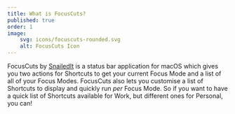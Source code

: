 ```yaml
---
title: What is FocusCuts?
published: true
order: 1
image: 
    svg: icons/focuscuts-rounded.svg
    alt: FocusCuts Icon
---
```

FocusCuts by [SnailedIt](https://snailedit.dev) is a status bar application for macOS which gives you two actions for Shortcuts to get your current Focus Mode and a list of all of your Focus Modes. FocusCuts also lets you customise a list of Shortcuts to display and quickly run _per_ Focus Mode. So if you want to have a quick list of Shortcuts available for Work, but different ones for Personal, you can!